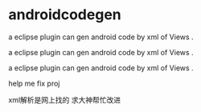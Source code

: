 # androidcodegen
a eclipse plugin can gen android code by xml of Views .

a eclipse plugin can gen android code by xml of Views .

a eclipse plugin can gen android code by xml of Views .

help me fix proj


xml解析是网上找的
求大神帮忙改进
